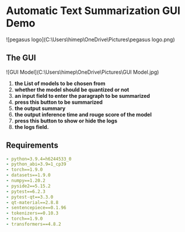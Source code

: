 # Automatic Text Summarization GUI Demo

![pegasus logo](C:\Users\himep\OneDrive\Pictures\pegasus logo.png)



## The GUI 

![GUI Model](C:\Users\himep\OneDrive\Pictures\GUI Model.jpg)

1. **the List of models to be chosen from**
2. **whether the model should be quantized or not**
3. **an input field to enter the paragraph to be summarized**
4. **press this button to be summarized**
5. **the output summary**
6. **the output inference time and rouge score of the model**
7. **press this button to show or hide the logs** 
8. **the logs field.**



## Requirements

```yml
- python=3.9.4=h6244533_0
- python_abi=3.9=1_cp39
- torch==1.9.0
- datasets==1.9.0
- numpy==1.20.2
- pyside2==5.15.2
- pytest==6.2.3
- pytest-qt==3.3.0
- qt-material==2.8.8
- sentencepiece==0.1.96
- tokenizers==0.10.3
- torch==1.9.0
- transformers==4.8.2

```

